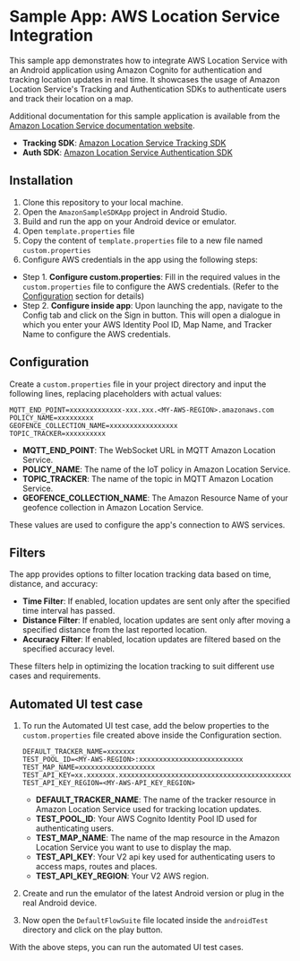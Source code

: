 # Sample App: AWS Location Service Integration

This sample app demonstrates how to integrate AWS Location Service with an Android application using Amazon Cognito for authentication and tracking location updates in real time. It showcases the usage of Amazon Location Service's Tracking and Authentication SDKs to authenticate users and track their location on a map.

Additional documentation for this sample application is available from the [Amazon Location Service documentation website](https://docs.aws.amazon.com/location/latest/developerguide/qs-android-tracking.html).

- **Tracking SDK**: [Amazon Location Service Tracking SDK](https://github.com/aws-geospatial/amazon-location-mobile-tracking-sdk-android)
- **Auth SDK**: [Amazon Location Service Authentication SDK](https://github.com/aws-geospatial/amazon-location-mobile-auth-sdk-android)

## Installation

1. Clone this repository to your local machine.
2. Open the `AmazonSampleSDKApp` project in Android Studio.
3. Build and run the app on your Android device or emulator.
4. Open `template.properties` file
5. Copy the content of `template.properties` file to a new file named `custom.properties`
6. Configure AWS credentials in the app using the following steps:
  - Step 1. **Configure custom.properties**: Fill in the required values in the `custom.properties` file to configure the AWS credentials. (Refer to the [Configuration](#configuration) section for details)
  - Step 2. **Configure inside app**: Upon launching the app, navigate to the Config tab and click on the Sign in button. This will open a dialogue in which you enter your AWS Identity Pool ID, Map Name, and Tracker Name to configure the AWS credentials.

## Configuration

Create a `custom.properties` file in your project directory and input the following lines, replacing placeholders with actual values:

 ```properties
 MQTT_END_POINT=xxxxxxxxxxxxx-xxx.xxx.<MY-AWS-REGION>.amazonaws.com
 POLICY_NAME=xxxxxxxxx
 GEOFENCE_COLLECTION_NAME=xxxxxxxxxxxxxxxxx
 TOPIC_TRACKER=xxxxxxxxxx
```

- **MQTT_END_POINT**: The WebSocket URL in MQTT Amazon Location Service.
- **POLICY_NAME**: The name of the IoT policy in Amazon Location Service.
- **TOPIC_TRACKER**: The name of the topic in MQTT Amazon Location Service.
- **GEOFENCE_COLLECTION_NAME**: The Amazon Resource Name of your geofence collection in Amazon Location Service.

These values are used to configure the app's connection to AWS services.

## Filters

The app provides options to filter location tracking data based on time, distance, and accuracy:

- **Time Filter**: If enabled, location updates are sent only after the specified time interval has passed.
- **Distance Filter**: If enabled, location updates are sent only after moving a specified distance from the last reported location.
- **Accuracy Filter**: If enabled, location updates are filtered based on the specified accuracy level.

These filters help in optimizing the location tracking to suit different use cases and requirements.

## Automated UI test case

1. To run the Automated UI test case, add the below properties to the `custom.properties` file created above inside the Configuration section.

    ```properties
    DEFAULT_TRACKER_NAME=xxxxxxx
    TEST_POOL_ID=<MY-AWS-REGION>:xxxxxxxxxxxxxxxxxxxxxxxxxx
    TEST_MAP_NAME=xxxxxxxxxxxxxxxxxxx
    TEST_API_KEY=xx.xxxxxxx.xxxxxxxxxxxxxxxxxxxxxxxxxxxxxxxxxxxxxxxxxxxxxxxxxxxxxxxxxxxxxxxxxxxxxxxxxxxxxxxxxxxxxxxxxxxxxxxxxxxxxxxxxxxxx
    TEST_API_KEY_REGION=<MY-AWS-API_KEY_REGION>
   ```

   - **DEFAULT_TRACKER_NAME**: The name of the tracker resource in Amazon Location Service used for tracking location updates.
   - **TEST_POOL_ID**: Your AWS Cognito Identity Pool ID used for authenticating users.
   - **TEST_MAP_NAME**: The name of the map resource in the Amazon Location Service you want to use to display the map.
   - **TEST_API_KEY**: Your V2 api key used for authenticating users to access maps, routes and places.
   - **TEST_API_KEY_REGION**: Your V2 AWS region.

2. Create and run the emulator of the latest Android version or plug in the real Android device.
3. Now open the `DefaultFlowSuite` file located inside the `androidTest` directory and click on the play button.

With the above steps, you can run the automated UI test cases.